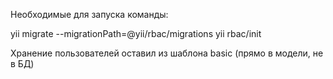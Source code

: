 Необходимые для запуска команды:

yii migrate --migrationPath=@yii/rbac/migrations
yii rbac/init

Хранение пользователей оставил из шаблона basic (прямо в модели, не в БД)

